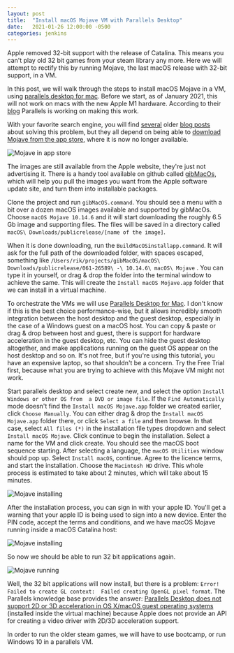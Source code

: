 ```yaml
---
layout: post
title:  "Install macOS Mojave VM with Parallels Desktop"
date:   2021-01-26 12:00:00 -0500
categories: jenkins
---
```


Apple removed 32-bit support with the release of Catalina. This means you can't 
play old 32 bit games from your steam library any more. Here we will attempt to 
rectify this by running Mojave, the last macOS release with 32-bit support, in a VM. 

In this post, we will walk through the steps to install macOS Mojave in a VM, using 
[parallels desktop for mac](https://www.parallels.com/products/desktop/). Before we start, 
as of January 2021, this will not work on macs with the new Apple M1 hardware. According to their 
[blog](https://www.parallels.com/blogs/parallels-desktop-apple-silicon-mac/) 
Parallels is working on making this work. 

With your favorite search engine, you will find [several](https://kb.parallels.com/124095) 
older [blog posts](https://kb.parallels.com/124786) about solving this problem, but they 
all depend on being able to [download Mojave from the app store](https://support.apple.com/en-ca/HT211683), 
where it is now no longer available. 

![Mojave in app store](/images/2021-01-26/Mojave_not_found.png)

The images are still available from the Apple website, they're just not advertising it. 
There is a handy tool available on github called [gibMacOs](https://github.com/corpnewt/gibMacOS), 
which will help you pull the images you want from the Apple software update site, and turn them into 
installable packages. 

Clone the project and run `gibMacOS.command`. You should see a menu with a bit over a dozen 
macOS images available and supported by gibMacOs. Choose `macOS Mojave 10.14.6` and it will start 
downloading the roughly 6.5 Gb image and supporting files. The files will be saved in a 
directory called `macOS\ Downloads/publicrelease/[name of the image]`. 

When it is done downloading, run the `BuildMacOSinstallapp.command`. It will ask for the full path of 
the downloaded folder, with spaces escaped, something like 
`/Users/rik/projects/gibMacOS/macOS\ Downloads/publicrelease/061-26589\ -\ 10.14.6\ macOS\ Mojave` . 
You can type it in yourself, or drag & drop the folder into the terminal window to achieve the same. 
This will create the `Install macOS Mojave.app` folder that we can install in a virtual machine. 

To orchestrate the VMs we will use [Parallels Desktop for Mac](https://www.parallels.com). I don't know 
if this is the best choice performance-wise, but it allows incredibly smooth integration between the 
host desktop and the guest desktop, especially in the case of a Windows guest on a macOS host. You can 
copy & paste or drag & drop between host and guest, there is support for hardware acceleration in the 
guest desktop, etc. You can hide the guest desktop altogether, and make applications running on the 
guest OS appear on the host desktop and so on. It's not free, but if you're using this 
tutorial, you have an expensive laptop, so that shouldn't be a concern. Try the Free Trial first, because 
what you are trying to achieve with this Mojave VM might not work. 

Start parallels desktop and select create new, and select the option `Install Windows or other OS from 
a DVD or image file`. If the `Find Automatically` mode doesn't find the `Install macOS Mojave.app` folder 
we created earlier, click `Choose Manually`. You can either drag & drop the `Install macOS Mojave.app` 
folder there, or click `Select a file` and then browse. In that case, select `All files (*)` in the 
installation file types dropdown and select `Install macOS Mojave`. Click continue to begin the 
installation. Select a name for the VM and click create. You should see the macOS boot sequence starting. 
After selecting a language, the `macOS Utilities` window should pop up. Select `Install macOS`, continue. 
Agree to the licence terms, and start the installation. Choose the `Macintosh HD` drive. This whole process 
is estimated to take about 2 minutes, which will take about 15 minutes. 

![Mojave installing](/images/2021-01-26/Mojave_installing.png)

After the installation process, you can sign in with your apple ID. You'll get a warning that your apple ID
is being used to sign into a new device. Enter the PIN code, accept the terms and conditions, and we have macOS 
Mojave running inside a macOS Catalina host:

![Mojave installing](/images/2021-01-26/Mojave_installation_done.png)

So now we should be able to run 32 bit applications again. 

![Mojave running](/images/2021-01-26/Mojave_running_32_bit_app_fail.png)

Well, the 32 bit applications will now install, but there is a problem: `Error! Failed to create GL context: 
Failed creating OpenGL pixel format`. The Parallels knowledge base provides the answer: [Parallels Desktop does 
not support 2D or 3D acceleration in OS X/macOS guest operating systems](https://kb.parallels.com/124095) 
(installed inside the virtual machine) because Apple does not provide an API for creating a video driver with 
2D/3D acceleration support.

In order to run the older steam games, we will have to use bootcamp, or run Windows 10 in a parallels VM. 